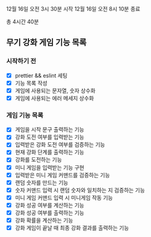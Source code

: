 12월 16일 오전 3시 30분 시작 12월 16일 오전 8시 10분 종료

총 4시간 40분

## 무기 강화 게임 기능 목록

### 시작하기 전

- [x] prettier && eslint 세팅
- [x] 기능 목록 작성
- [x] 게임에 사용되는 문자열, 숫자 상수화
- [x] 게임에 사용되는 에러 메세지 상수화

### 게임 기능 목록

- [x] 게임을 시작 문구 출력하는 기능
- [x] 강화 도전 여부를 입력받는 기능
- [x] 입력받은 강화 도전 여부를 검증하는 기능
- [x] 현재 강화 단계를 출력하는 기능
- [x] 강화를 도전하는 기능
- [x] 미니 게임을 입력받는 기능 구현
- [x] 입력받은 미니 게임 커맨드를 검증하는 기능
- [x] 랜덤 숫자를 만드는 기능
- [x] 숫자 커맨드 입력 시 랜덤 숫자와 일치하는 지 검증하는 기능
- [x] 미니 게임 커맨드 입력 시 미니게임 작동 기능
- [x] 강화 성공 여부를 계산하는 기능
- [x] 강화 성공 여부를 출력하는 기능
- [x] 강화 확률을 계산하는 기능
- [x] 강화 게임이 끝날 때 최종 강화 결과를 출력하는 기능
